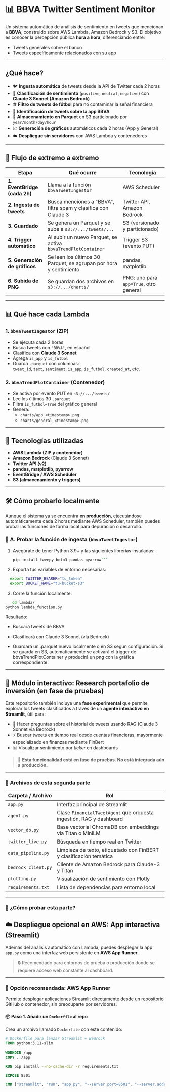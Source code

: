 # 📊 BBVA Twitter Sentiment Monitor

Un sistema automático de análisis de sentimiento en tweets que mencionan a **BBVA**, construido sobre AWS Lambda, Amazon Bedrock y S3. El objetivo es conocer la percepción pública **hora a hora**, diferenciando entre:

- Tweets generales sobre el banco
- Tweets específicamente relacionados con su app

---

## ¿Qué hace?

- 🐦 **Ingesta automática** de tweets desde la API de Twitter cada 2 horas
- 💬 **Clasificación de sentimiento** (`positive`, `neutral`, `negative`) con **Claude 3 Sonnet (Amazon Bedrock)**
- ⚽ **Filtro de tweets de fútbol** para no contaminar la señal financiera
- 📱 **Identificación de tweets sobre la app BBVA**
- 🧾 **Almacenamiento en Parquet** en S3 particionado por `year/month/day/hour`
- 📈 **Generación de gráficos** automáticos cada 2 horas (App y General)
- ☁️ **Despliegue sin servidores** con AWS Lambda y contenedores

---

## 🔄 Flujo de extremo a extremo

| Etapa | Qué ocurre | Tecnología |
|-------|------------|------------|
| **1. EventBridge (cada 2h)** | Llama a la función `bbvaTweetIngestor` | AWS Scheduler |
| **2. Ingesta de tweets** | Busca menciones a "BBVA", filtra spam y clasifica con Claude 3 | Twitter API, Amazon Bedrock |
| **3. Guardado** | Se genera un Parquet y se sube a `s3://.../tweets/...` | S3 (versionado y particionado) |
| **4. Trigger automático** | Al subir un nuevo Parquet, se activa `bbvaTrendPlotContainer` | Trigger S3 (evento PUT) |
| **5. Generación de gráficos** | Se leen los últimos 30 Parquet, se agrupan por hora y sentimiento | pandas, matplotlib |
| **6. Subida de PNG** | Se guardan dos archivos en `s3://.../charts/` | PNG: uno para `app=True`, otro general |

---

## 📊 Qué hace cada Lambda

### 1. `bbvaTweetIngestor` (ZIP)
- Se ejecuta cada 2 horas
- Busca tweets con `"BBVA"`, en español
- Clasifica con **Claude 3 Sonnet**
- Agrega `is_app` y `is_futbol`
- Guarda `.parquet` con columnas:  
  `tweet_id`, `text`, `sentiment`, `is_app`, `is_futbol`, `created_at`, etc.

### 2. `bbvaTrendPlotContainer` (Contenedor)
- Se activa por evento PUT en `s3://.../tweets/`
- Lee los últimos 30 `.parquet`
- Filtra `is_futbol=True` del gráfico general
- Genera:
  - `charts/app_<timestamp>.png`
  - `charts/general_<timestamp>.png`

---

## 🧰 Tecnologías utilizadas

- **AWS Lambda (ZIP y contenedor)**
- **Amazon Bedrock** (Claude 3 Sonnet)
- **Twitter API (v2)**
- **pandas, matplotlib, pyarrow**
- **EventBridge / AWS Scheduler**
- **S3 (almacenamiento y triggers)**

---

## 🛠 Cómo probarlo localmente

Aunque el sistema ya se encuentra **en producción**, ejecutándose automáticamente cada 2 horas mediante AWS Scheduler, también puedes probar las funciones de forma local para depuración o desarrollo.

### 🐍 A. Probar la función de ingesta (`bbvaTweetIngestor`)

1. Asegúrate de tener Python 3.9+ y las siguientes librerías instaladas:
   ```bash
   pip install tweepy boto3 pandas pyarrow```
2. Exporta tus variables de entorno necesarias:
```bash
  export TWITTER_BEARER="tu_token"
  export BUCKET_NAME="tu-bucket-s3"
```
3. Corre la función localmente:
```bash
   cd lambda/
python lambda_function.py
```
Resultado:
- Buscará tweets de BBVA

- Clasificará con Claude 3 Sonnet (vía Bedrock)

- Guardará un .parquet nuevo localmente o en S3 según configuración. Si se guarda en S3, automaticamente se activará el trigger de bbvaTrendPlotContainer y producirá un png con la gráfica correspondiente.

---

## 🧪 Módulo interactivo: Research portafolio de inversión (en fase de pruebas)

Este repositorio también incluye una **fase experimental** que permite explorar los tweets clasificados a través de un **agente interactivo en Streamlit**, útil para:

- 🧠 Hacer preguntas sobre el historial de tweets usando RAG (Claude 3 Sonnet via Bedrock)
- ⚡ Buscar tweets en tiempo real desde cuentas financieras, mayormente especializado en finanzas mediante FinBert
- 📊 Visualizar sentimiento por *ticker* en dashboards

> 🧪 **Esta funcionalidad está en fase de pruebas. No está integrada aún a producción.**

---

### 🧩 Archivos de esta segunda parte

| Carpeta / Archivo       | Rol                                                                 |
|-------------------------|----------------------------------------------------------------------|
| `app.py`                | Interfaz principal de Streamlit                                      |
| `agent.py`              | Clase `FinancialTweetAgent` que orquesta ingestión, RAG y dashboard |
| `vector_db.py`          | Base vectorial ChromaDB con embeddings vía Titan o MiniLM            |
| `twitter_live.py`       | Búsqueda en tiempo real en Twitter                                   |
| `data_pipeline.py`      | Limpieza de texto, etiquetado con FinBERT y clasificación temática   |
| `bedrock_client.py`     | Cliente de Amazon Bedrock para Claude-3 y Titan                      |
| `plotting.py`           | Visualización de sentimiento con Plotly                              |
| `requirements.txt`      | Lista de dependencias para entorno local                             |

---

### 🚀 ¿Cómo probar esta parte?

## ☁️ Despliegue opcional en AWS: App interactiva (Streamlit)

Además del análisis automático con Lambda, puedes desplegar la app `app.py` como una interfaz web persistente en **AWS App Runner**.

> 🔒 Recomendado para entornos de prueba o producción donde se requiere acceso web constante al dashboard.

---

### 🚀 Opción recomendada: **AWS App Runner**

Permite desplegar aplicaciones Streamlit directamente desde un repositorio GitHub o contenedor, sin preocuparte por servidores.

#### 📦 Paso 1. Añadir un `Dockerfile` al repo

Crea un archivo llamado `Dockerfile` con este contenido:

```dockerfile
# Dockerfile para lanzar Streamlit + Bedrock
FROM python:3.11-slim

WORKDIR /app
COPY . /app

RUN pip install --no-cache-dir -r requirements.txt

EXPOSE 8501

CMD ["streamlit", "run", "app.py", "--server.port=8501", "--server.address=0.0.0.0"]

